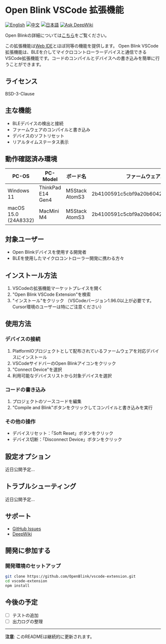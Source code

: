 # Open Blink VSCode 拡張機能

[![English](https://img.shields.io/badge/language-English-blue.svg)](README.md)
[![中文](https://img.shields.io/badge/language-中文-red.svg)](README.zh-CN.md)
[![日本語](https://img.shields.io/badge/language-日本語-green.svg)](README.ja.md)
[![Ask DeepWiki](https://deepwiki.com/badge.svg)](https://deepwiki.com/OpenBlink/openblink-vscode-extension)

Open Blinkの詳細については[こちら](https://github.com/OpenBlink/openblink)をご覧ください。

この拡張機能は[Web IDE](https://openblink.org/)とほぼ同等の機能を提供します。
Open Blink VSCode拡張機能は、BLEを介してマイクロコントローラーデバイスと通信できるVSCode拡張機能です。コードのコンパイルとデバイスへの書き込みを簡単に行うことができます。

## ライセンス

BSD-3-Clause

## 主な機能

- BLEデバイスの検出と接続
- ファームウェアのコンパイルと書き込み
- デバイスのソフトリセット
- リアルタイムステータス表示

## 動作確認済み環境

| PC-OS | PC-Model | ボード名 | ファームウェアハッシュ |
|-------|---------|--------|--------|
| Windows 11 | ThinkPad E14 Gen4 | M5Stack AtomS3 | 2b4100591c5cbf9a20b6042136f3b1259e26a5d7 |
| macOS 15.0 (24A8332) | MacMini M4 | M5Stack AtomS3 | 2b4100591c5cbf9a20b6042136f3b1259e26a5d7 |

## 対象ユーザー

- Open Blinkデバイスを使用する開発者
- BLEを使用したマイクロコントローラー開発に携わる方々

## インストール方法

1. VSCodeの拡張機能マーケットプレイスを開く
2. "Open Blink VSCode Extension"を検索
3. "インストール"をクリック
（VSCodeバージョン1.96.0以上が必要です。Cursor環境のユーザーは特にご注意ください）

## 使用方法

### デバイスの接続

1. PlatformIOプロジェクトとして配布されているファームウェアを対応デバイスにインストール
2. VSCodeサイドバーのOpen Blinkアイコンをクリック
3. "Connect Device"を選択
4. 利用可能なデバイスリストから対象デバイスを選択

### コードの書き込み

1. プロジェクトのソースコードを編集
2. "Compile and Blink"ボタンをクリックしてコンパイルと書き込みを実行

### その他の操作

- デバイスリセット：「Soft Reset」ボタンをクリック
- デバイス切断：「Disconnect Device」ボタンをクリック

## 設定オプション

近日公開予定...

## トラブルシューティング

近日公開予定...

## サポート

- [GitHub Issues](https://github.com/OpenBlink/vscode-extension/issues)
- [DeepWiki](https://deepwiki.com/OpenBlink/openblink-vscode-extension)

## 開発に参加する
### 開発環境のセットアップ

```bash
git clone https://github.com/OpenBlink/vscode-extension.git
cd vscode-extension
npm install
```

## 今後の予定
- [ ] テストの追加
- [ ] 出力ログの整理

---

**注意**: このREADMEは継続的に更新されます。    